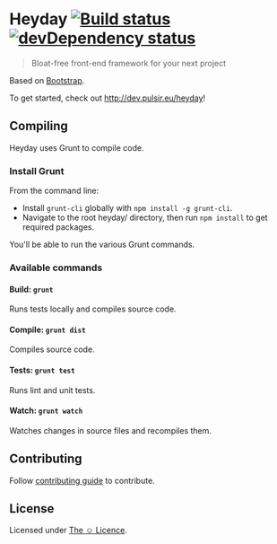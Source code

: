 # Heyday [![Build status](https://travis-ci.org/pulsir/heyday.png?branch=master)](https://travis-ci.org/pulsir/heyday) [![devDependency status](https://david-dm.org/pulsir/heyday/dev-status.png?theme=shields.io)](https://david-dm.org/pulsir/heyday#info=devDependencies)

> Bloat-free front-end framework for your next project

Based on [Bootstrap](https://github.com/twbs/bootstrap).

To get started, check out <http://dev.pulsir.eu/heyday>!

## Compiling

Heyday uses Grunt to compile code.

### Install Grunt

From the command line:

* Install `grunt-cli` globally with `npm install -g grunt-cli`.
* Navigate to the root heyday/ directory, then run `npm install` to get
required packages.

You'll be able to run the various Grunt commands.

### Available commands

#### Build: `grunt`

Runs tests locally and compiles source code.

#### Compile: `grunt dist`

Compiles source code.

#### Tests: `grunt test`

Runs lint and unit tests.

#### Watch: `grunt watch`

Watches changes in source files and recompiles them.

## Contributing

Follow [contributing guide](http://docs.pulsir.eu/articles/contributing) to
contribute.

## License

Licensed under [The ☺ Licence](http://docs.pulsir.eu/articles/license).
